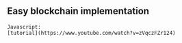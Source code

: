 ## Easy blockchain implementation 

```
Javascript: 
[tutorial](https://www.youtube.com/watch?v=zVqczFZr124)

```
